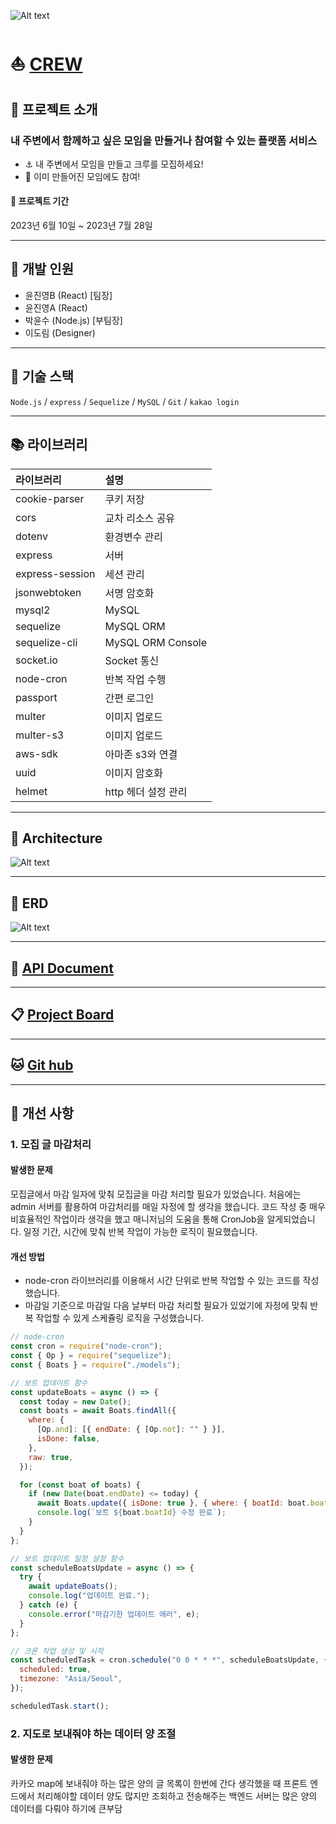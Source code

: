 ![Alt text](https://file.notion.so/f/s/c8eb68c2-2877-4eeb-95cc-4c77c944c5e3/f24ff368b03ea0d9.jpg?id=6bb14bf5-9e6e-414e-b1a9-f77610826e2d&table=block&spaceId=aa8571ff-db5c-4c63-a227-0bac038f37bc&expirationTimestamp=1690084800000&signature=QULugRJiw0-W-4bIqBCQ7Ru_R6SKQ4ZF5-ZIK-7SJK0&downloadName=f24ff368b03ea0d9.jpg)

# :boat: [CREW](https://crew.ysizuku.com/)

## :loudspeaker: 프로젝트 소개

### 내 주변에서 함께하고 싶은 모임을 만들거나 참여할 수 있는 플랫폼 서비스

- :anchor: 내 주변에서 모임을 만들고 크루를 모집하세요!
- :ticket: 이미 만들어진 모임에도 참여!

#### :calendar: 프로젝트 기간

2023년 6월 10일 ~ 2023년 7월 28일

---

## :office: 개발 인원

- 윤진영B (React) [팀장]
- 윤진영A (React)
- 박윤수 (Node.js) [부팀장]
- 이도림 (Designer)

---

## :wrench: 기술 스택

<code>Node.js</code> / <code>express</code> / <code>Sequelize</code> / <code>MySQL</code> / <code>Git</code> / <code>kakao login</code>

---

## :books: 라이브러리

| 라이브러리      | 설명                |
| :-------------- | :------------------ |
| cookie-parser   | 쿠키 저장           |
| cors            | 교차 리소스 공유    |
| dotenv          | 환경변수 관리       |
| express         | 서버                |
| express-session | 세션 관리           |
| jsonwebtoken    | 서명 암호화         |
| mysql2          | MySQL               |
| sequelize       | MySQL ORM           |
| sequelize-cli   | MySQL ORM Console   |
| socket.io       | Socket 통신         |
| node-cron       | 반복 작업 수행      |
| passport        | 간편 로그인         |
| multer          | 이미지 업로드       |
| multer-s3       | 이미지 업로드       |
| aws-sdk         | 아마존 s3와 연결    |
| uuid            | 이미지 암호화       |
| helmet          | http 헤더 설정 관리 |

---

## :pushpin: Architecture

![Alt text](<https://file.notion.so/f/s/9028ebe0-25ae-4c7f-8d33-d1849c076544/Crew-%EB%B0%9C%ED%91%9C-%EC%9E%90%EB%A3%8C-004_(1).jpg?id=78dad97d-4bd0-46c9-87ba-9be6cfa57d63&table=block&spaceId=aa8571ff-db5c-4c63-a227-0bac038f37bc&expirationTimestamp=1690092000000&signature=1W6Uk-TgpIueQPkgl57ONh2vC4xl0O9VqpLcZt_C0eo&downloadName=Crew-%EB%B0%9C%ED%91%9C-%EC%9E%90%EB%A3%8C-004+%281%29.jpg>)

---

## :bank: ERD

![Alt text](https://file.notion.so/f/s/a463de6e-593f-4a4a-b7bf-e33c4db048ec/drawSQL-crew-export-2023-07-22.png?id=443dd127-bff8-448c-82dd-4ab9129c06d7&table=block&spaceId=aa8571ff-db5c-4c63-a227-0bac038f37bc&expirationTimestamp=1690092000000&signature=Am9dFlhZ1fm0tlMeJ83xB2saNRblyE7GZjeL10GQPUg&downloadName=drawSQL-crew-export-2023-07-22.png)

---

## :pushpin: [API Document][API-LINK]

[API-LINK]: https://www.notion.so/ea092cff3cfb41578f27776d6817023b?v=e2453e26532f4189847fc33c6145b049&pvs=4 "Go API"

---

## :clipboard: [Project Board][Project Board]

[Project Board]: https://burly-fridge-a81.notion.site/1-Crew-S-A-d3269422b794420495da4d74548012cd?pvs=4 "Go Board"

---

## :cat: [Git hub][Git hub]

[Git hub]: https://github.com/CREW-service "GO Crew-service"

---

## :rocket: 개선 사항

### 1. 모집 글 마감처리

#### 발생한 문제

모집글에서 마감 일자에 맞춰 모집글을 마감 처리할 필요가 있었습니다. 처음에는 admin 서버를 활용하여 마감처리를 매일 자정에 할 생각을 했습니다. 코드 작성 중 매우 비효율적인 작업이라 생각을 했고 매니저님의 도움을 통해 CronJob을 알게되었습니다.
일정 기간, 시간에 맞춰 반복 작업이 가능한 로직이 필요했습니다.

#### 개선 방법

- node-cron 라이브러리를 이용해서 시간 단위로 반복 작업할 수 있는 코드를 작성했습니다.
- 마감일 기준으로 마감일 다음 날부터 마감 처리할 필요가 있었기에 자정에 맞춰 반복 작업할 수 있게 스케쥴링 로직을 구성했습니다.

```js
// node-cron
const cron = require("node-cron");
const { Op } = require("sequelize");
const { Boats } = require("./models");

// 보트 업데이트 함수
const updateBoats = async () => {
  const today = new Date();
  const boats = await Boats.findAll({
    where: {
      [Op.and]: [{ endDate: { [Op.not]: "" } }],
      isDone: false,
    },
    raw: true,
  });

  for (const boat of boats) {
    if (new Date(boat.endDate) <= today) {
      await Boats.update({ isDone: true }, { where: { boatId: boat.boatId } });
      console.log(`보트 ${boat.boatId} 수정 완료`);
    }
  }
};

// 보트 업데이트 일정 설정 함수
const scheduleBoatsUpdate = async () => {
  try {
    await updateBoats();
    console.log("업데이트 완료.");
  } catch (e) {
    console.error("마감기한 업데이트 에러", e);
  }
};

// 크론 작업 생성 및 시작
const scheduledTask = cron.schedule("0 0 * * *", scheduleBoatsUpdate, {
  scheduled: true,
  timezone: "Asia/Seoul",
});

scheduledTask.start();
```

### 2. 지도로 보내줘야 하는 데이터 양 조절

#### 발생한 문제

카카오 map에 보내줘야 하는 많은 양의 글 목록이 한번에 간다 생각했을 때 프론트 엔드에서 처리해야할 데이터 양도 많지만 조회하고 전송해주는 백엔드 서버는 많은 양의 데이터를 다뤄야 하기에 큰부담
